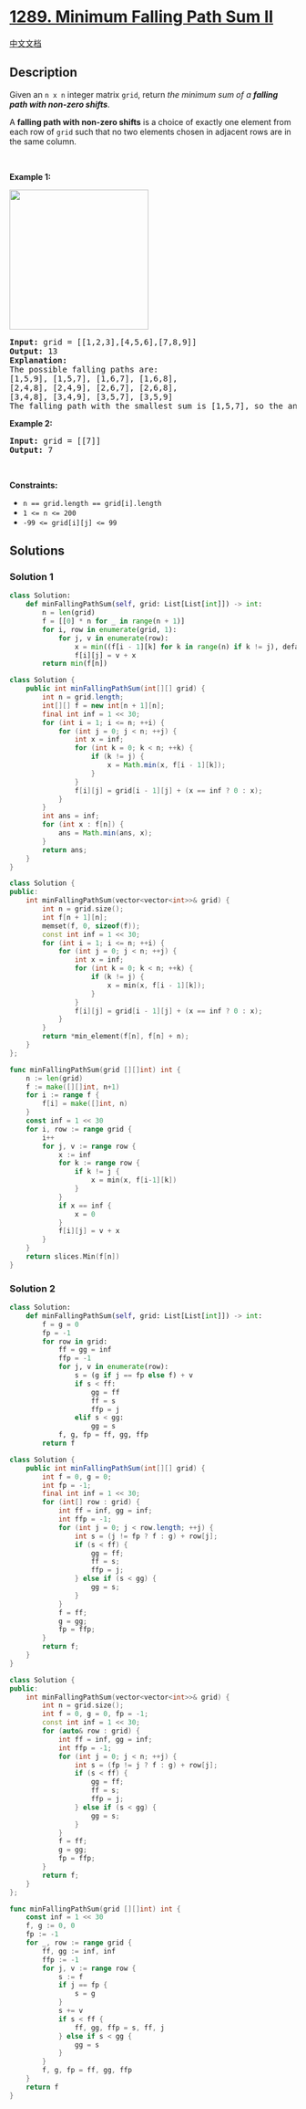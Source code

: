 # [1289. Minimum Falling Path Sum II](https://leetcode.com/problems/minimum-falling-path-sum-ii)

[中文文档](./solution/1200-1299/1289.Minimum%20Falling%20Path%20Sum%20II/README.md)

<!-- tags:Array,Dynamic Programming,Matrix -->

## Description

<p>Given an <code>n x n</code> integer matrix <code>grid</code>, return <em>the minimum sum of a <strong>falling path with non-zero shifts</strong></em>.</p>

<p>A <strong>falling path with non-zero shifts</strong> is a choice of exactly one element from each row of <code>grid</code> such that no two elements chosen in adjacent rows are in the same column.</p>

<p>&nbsp;</p>
<p><strong class="example">Example 1:</strong></p>
<img alt="" src="./images/falling-grid.jpg" style="width: 244px; height: 245px;" />
<pre>
<strong>Input:</strong> grid = [[1,2,3],[4,5,6],[7,8,9]]
<strong>Output:</strong> 13
<strong>Explanation:</strong> 
The possible falling paths are:
[1,5,9], [1,5,7], [1,6,7], [1,6,8],
[2,4,8], [2,4,9], [2,6,7], [2,6,8],
[3,4,8], [3,4,9], [3,5,7], [3,5,9]
The falling path with the smallest sum is&nbsp;[1,5,7], so the answer is&nbsp;13.
</pre>

<p><strong class="example">Example 2:</strong></p>

<pre>
<strong>Input:</strong> grid = [[7]]
<strong>Output:</strong> 7
</pre>

<p>&nbsp;</p>
<p><strong>Constraints:</strong></p>

<ul>
	<li><code>n == grid.length == grid[i].length</code></li>
	<li><code>1 &lt;= n &lt;= 200</code></li>
	<li><code>-99 &lt;= grid[i][j] &lt;= 99</code></li>
</ul>

## Solutions

### Solution 1

<!-- tabs:start -->

```python
class Solution:
    def minFallingPathSum(self, grid: List[List[int]]) -> int:
        n = len(grid)
        f = [[0] * n for _ in range(n + 1)]
        for i, row in enumerate(grid, 1):
            for j, v in enumerate(row):
                x = min((f[i - 1][k] for k in range(n) if k != j), default=0)
                f[i][j] = v + x
        return min(f[n])
```

```java
class Solution {
    public int minFallingPathSum(int[][] grid) {
        int n = grid.length;
        int[][] f = new int[n + 1][n];
        final int inf = 1 << 30;
        for (int i = 1; i <= n; ++i) {
            for (int j = 0; j < n; ++j) {
                int x = inf;
                for (int k = 0; k < n; ++k) {
                    if (k != j) {
                        x = Math.min(x, f[i - 1][k]);
                    }
                }
                f[i][j] = grid[i - 1][j] + (x == inf ? 0 : x);
            }
        }
        int ans = inf;
        for (int x : f[n]) {
            ans = Math.min(ans, x);
        }
        return ans;
    }
}
```

```cpp
class Solution {
public:
    int minFallingPathSum(vector<vector<int>>& grid) {
        int n = grid.size();
        int f[n + 1][n];
        memset(f, 0, sizeof(f));
        const int inf = 1 << 30;
        for (int i = 1; i <= n; ++i) {
            for (int j = 0; j < n; ++j) {
                int x = inf;
                for (int k = 0; k < n; ++k) {
                    if (k != j) {
                        x = min(x, f[i - 1][k]);
                    }
                }
                f[i][j] = grid[i - 1][j] + (x == inf ? 0 : x);
            }
        }
        return *min_element(f[n], f[n] + n);
    }
};
```

```go
func minFallingPathSum(grid [][]int) int {
	n := len(grid)
	f := make([][]int, n+1)
	for i := range f {
		f[i] = make([]int, n)
	}
	const inf = 1 << 30
	for i, row := range grid {
		i++
		for j, v := range row {
			x := inf
			for k := range row {
				if k != j {
					x = min(x, f[i-1][k])
				}
			}
			if x == inf {
				x = 0
			}
			f[i][j] = v + x
		}
	}
	return slices.Min(f[n])
}
```

<!-- tabs:end -->

### Solution 2

<!-- tabs:start -->

```python
class Solution:
    def minFallingPathSum(self, grid: List[List[int]]) -> int:
        f = g = 0
        fp = -1
        for row in grid:
            ff = gg = inf
            ffp = -1
            for j, v in enumerate(row):
                s = (g if j == fp else f) + v
                if s < ff:
                    gg = ff
                    ff = s
                    ffp = j
                elif s < gg:
                    gg = s
            f, g, fp = ff, gg, ffp
        return f
```

```java
class Solution {
    public int minFallingPathSum(int[][] grid) {
        int f = 0, g = 0;
        int fp = -1;
        final int inf = 1 << 30;
        for (int[] row : grid) {
            int ff = inf, gg = inf;
            int ffp = -1;
            for (int j = 0; j < row.length; ++j) {
                int s = (j != fp ? f : g) + row[j];
                if (s < ff) {
                    gg = ff;
                    ff = s;
                    ffp = j;
                } else if (s < gg) {
                    gg = s;
                }
            }
            f = ff;
            g = gg;
            fp = ffp;
        }
        return f;
    }
}
```

```cpp
class Solution {
public:
    int minFallingPathSum(vector<vector<int>>& grid) {
        int n = grid.size();
        int f = 0, g = 0, fp = -1;
        const int inf = 1 << 30;
        for (auto& row : grid) {
            int ff = inf, gg = inf;
            int ffp = -1;
            for (int j = 0; j < n; ++j) {
                int s = (fp != j ? f : g) + row[j];
                if (s < ff) {
                    gg = ff;
                    ff = s;
                    ffp = j;
                } else if (s < gg) {
                    gg = s;
                }
            }
            f = ff;
            g = gg;
            fp = ffp;
        }
        return f;
    }
};
```

```go
func minFallingPathSum(grid [][]int) int {
	const inf = 1 << 30
	f, g := 0, 0
	fp := -1
	for _, row := range grid {
		ff, gg := inf, inf
		ffp := -1
		for j, v := range row {
			s := f
			if j == fp {
				s = g
			}
			s += v
			if s < ff {
				ff, gg, ffp = s, ff, j
			} else if s < gg {
				gg = s
			}
		}
		f, g, fp = ff, gg, ffp
	}
	return f
}
```

<!-- tabs:end -->

<!-- end -->
